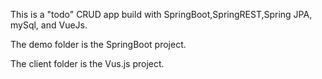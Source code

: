 This is a "todo" CRUD app build with SpringBoot,SpringREST,Spring JPA, mySql, and VueJs.

The demo folder is the SpringBoot project.

The client folder is the Vus.js project. 
